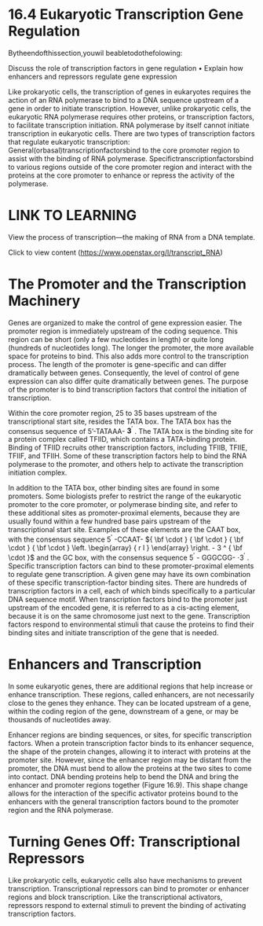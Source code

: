 # 16.4 Eukaryotic Transcription Gene Regulation

Bytheendofthissection,youwil beabletodothefolowing:

Discuss the role of transcription factors in gene regulation • Explain how enhancers and repressors regulate gene expression

Like prokaryotic cells, the transcription of genes in eukaryotes requires the action of an RNA polymerase to bind to a DNA sequence upstream of a gene in order to initiate transcription. However, unlike prokaryotic cells, the eukaryotic RNA polymerase requires other proteins, or transcription factors, to facilitate transcription initiation. RNA polymerase by itself cannot initiate transcription in eukaryotic cells. There are two types of transcription factors that regulate eukaryotic transcription: General(orbasal)transcriptionfactorsbind to the core promoter region to assist with the binding of RNA polymerase. Specifictranscriptionfactorsbind to various regions outside of the core promoter region and interact with the proteins at the core promoter to enhance or repress the activity of the polymerase.

# LINK TO LEARNING

View the process of transcription—the making of RNA from a DNA template.

Click to view content (https://www.openstax.org/l/transcript_RNA)

# The Promoter and the Transcription Machinery

Genes are organized to make the control of gene expression easier. The promoter region is immediately upstream of the coding sequence. This region can be short (only a few nucleotides in length) or quite long (hundreds of nucleotides long). The longer the promoter, the more available space for proteins to bind. This also adds more control to the transcription process. The length of the promoter is gene-specific and can differ dramatically between genes. Consequently, the level of control of gene expression can also differ quite dramatically between genes. The purpose of the promoter is to bind transcription factors that control the initiation of transcription.

Within the core promoter region, 25 to 35 bases upstream of the transcriptional start site, resides the TATA box. The TATA box has the consensus sequence of 5’-TATAAA- ${ \boldsymbol { 3 } } ^ { \prime }$ . The TATA box is the binding site for a protein complex called TFIID, which contains a TATA-binding protein. Binding of TFIID recruits other transcription factors, including TFIIB, TFIIE, TFIIF, and TFIIH. Some of these transcription factors help to bind the RNA polymerase to the promoter, and others help to activate the transcription initiation complex.

In addition to the TATA box, other binding sites are found in some promoters. Some biologists prefer to restrict the range of the eukaryotic promoter to the core promoter, or polymerase binding site, and refer to these additional sites as promoter-proximal elements, because they are usually found within a few hundred base pairs upstream of the transcriptional start site. Examples of these elements are the CAAT box, with the consensus sequence $5 ^ { \prime }$ -CCAAT- ${ \bf \cdot } { \bf \cdot } { \bf \cdot } { \bf \cdot } \left. \begin{array} { r l } \end{array} \right. - 3 ^ { \bf \cdot }$ and the GC box, with the consensus sequence $5 ^ { \prime }$ - GGGCGG- $\cdot 3 ^ { \prime }$ . Specific transcription factors can bind to these promoter-proximal elements to regulate gene transcription. A given gene may have its own combination of these specific transcription-factor binding sites. There are hundreds of transcription factors in a cell, each of which binds specifically to a particular DNA sequence motif. When transcription factors bind to the promoter just upstream of the encoded gene, it is referred to as a cis-acting element, because it is on the same chromosome just next to the gene. Transcription factors respond to environmental stimuli that cause the proteins to find their binding sites and initiate transcription of the gene that is needed.

# Enhancers and Transcription

In some eukaryotic genes, there are additional regions that help increase or enhance transcription. These regions, called enhancers, are not necessarily close to the genes they enhance. They can be located upstream of a gene, within the coding region of the gene, downstream of a gene, or may be thousands of nucleotides away.

Enhancer regions are binding sequences, or sites, for specific transcription factors. When a protein transcription factor binds to its enhancer sequence, the shape of the protein changes, allowing it to interact with proteins at the promoter site. However, since the enhancer region may be distant from the promoter, the DNA must bend to allow the proteins at the two sites to come into contact. DNA bending proteins help to bend the DNA and bring the enhancer and promoter regions together (Figure 16.9). This shape change allows for the interaction of the specific activator proteins bound to the enhancers with the general transcription factors bound to the promoter region and the RNA polymerase.



# Turning Genes Off: Transcriptional Repressors

Like prokaryotic cells, eukaryotic cells also have mechanisms to prevent transcription. Transcriptional repressors can bind to promoter or enhancer regions and block transcription. Like the transcriptional activators, repressors respond to external stimuli to prevent the binding of activating transcription factors.